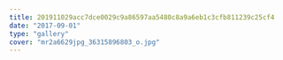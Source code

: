 ```yaml
---
title: 201911029acc7dce0029c9a86597aa5480c8a9a6eb1c3cfb811239c25cf4
date: "2017-09-01"
type: "gallery"
cover: "mr2a6629jpg_36315896803_o.jpg"
---
```

